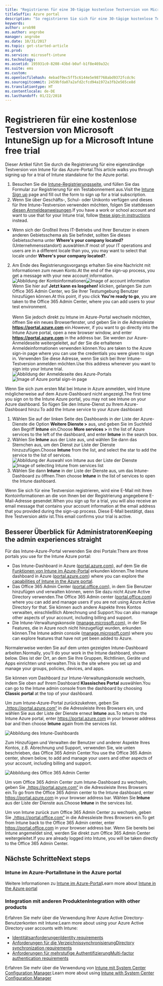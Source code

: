 ```yaml
---
title: "Registrieren für eine 30-tägige kostenlose Testversion von Microsoft Intune"
titleSuffix: Azure portal
description: "So registrieren Sie sich für eine 30-tägige kostenlose Testversion von Intune"
keywords: 
author: arob98
ms.author: angrobe
manager: angrobe
ms.date: 10/31/2017
ms.topic: get-started-article
ms.prod: 
ms.service: microsoft-intune
ms.technology: 
ms.assetid: 195931c0-8208-43bd-b0af-b1f8e469a32c
ms.suite: ems
ms.custom: 
ms.openlocfilehash: 4ebadf0ec5ff5c6144e5e987768abd9372fcdc9c
ms.sourcegitcommit: 2459bfda07a2afd2cfcd94a1972a3fb2e565ce8d
ms.translationtype: HT
ms.contentlocale: de-DE
ms.lasthandoff: 01/22/2018
---
```

# <a name="sign-up-for-a-microsoft-intune-free-trial"></a><span data-ttu-id="e319e-103">Registrieren für eine kostenlose Testversion von Microsoft Intune</span><span class="sxs-lookup"><span data-stu-id="e319e-103">Sign up for a Microsoft Intune free trial</span></span>


<span data-ttu-id="e319e-104">Dieser Artikel führt Sie durch die Registrierung für eine eigenständige Testversion von Intune für das Azure-Portal.</span><span class="sxs-lookup"><span data-stu-id="e319e-104">This article walks you through signing up for a trial of Intune standalone for the Azure portal.</span></span>

1. <span data-ttu-id="e319e-105">Besuchen Sie die [Intune-Registrierungsseite](https://portal.office.com/Signup/Signup.aspx?OfferId=40BE278A-DFD1-470a-9EF7-9F2596EA7FF9&dl=INTUNE_A&ali=1#0%20), und füllen Sie das Formular zur Registrierung für ein Testabonnement aus.</span><span class="sxs-lookup"><span data-stu-id="e319e-105">Visit the [Intune Sign up](https://portal.office.com/Signup/Signup.aspx?OfferId=40BE278A-DFD1-470a-9EF7-9F2596EA7FF9&dl=INTUNE_A&ali=1#0%20) page and fill out the form to sign up for a trial subscription.</span></span>
2. <span data-ttu-id="e319e-106">Wenn Sie über Geschäfts-, Schul- oder Unikonto verfügen und dieses für Ihre Intune-Testversion verwenden möchten, folgen Sie stattdessen [diesen Anmeldeanweisungen](/intune/account-sign-up).</span><span class="sxs-lookup"><span data-stu-id="e319e-106">If you have a work or school account and want to use that for your Intune trial, follow [these sign-in instructions](/intune/account-sign-up) instead.</span></span>

* <span data-ttu-id="e319e-107">Wenn sich der Großteil Ihres IT-Betriebs und Ihrer Benutzer in einem anderen Gebietsschema als Sie befindet, sollten Sie dieses Gebietsschema unter **Where's your company located?** (Unternehmensstandort) auswählen.</span><span class="sxs-lookup"><span data-stu-id="e319e-107">If most of your IT operations and users are in a different locale than you, you may want to select that locale under **Where's your company located?**.</span></span>

2. <span data-ttu-id="e319e-108">Am Ende des Registrierungsvorgangs erhalten Sie eine Nachricht mit Informationen zum neuen Konto.</span><span class="sxs-lookup"><span data-stu-id="e319e-108">At the end of the sign-up process, you get a message with your new account information.</span></span> <br/> <span data-ttu-id="e319e-109">![Abbildung der Kontoinformationen](./media/2-end-of-sign-up-process.png)</span><span class="sxs-lookup"><span data-stu-id="e319e-109">![Image of account  information](./media/2-end-of-sign-up-process.png)</span></span> <br/><span data-ttu-id="e319e-110">Wenn Sie hier auf **Jetzt kann es losgehen!** klicken, gelangen Sie zum Office 365 Admin Center, wo Sie Ihrer Testumgebung Benutzer hinzufügen können.</span><span class="sxs-lookup"><span data-stu-id="e319e-110">At this point, if you click **You're ready to go**, you are taken to the Office 365 Admin Center, where you can add users to your test environment.</span></span> <br/><br/><span data-ttu-id="e319e-111">Wenn Sie jedoch direkt zu Intune im Azure-Portal wechseln möchten, öffnen Sie ein neues Browserfenster, und geben Sie in die Adressleiste **https://portal.azure.com** ein.</span><span class="sxs-lookup"><span data-stu-id="e319e-111">However, if you want to go directly into the Intune Azure portal, open a new browser window, and enter **https://portal.azure.com** in the address bar.</span></span> <span data-ttu-id="e319e-112">Sie werden zur Azure-Anmeldeseite weitergeleitet, auf der Sie die erhaltenen Anmeldeinformationen verwenden können.</span><span class="sxs-lookup"><span data-stu-id="e319e-112">You are taken to the Azure sign-in page where you can use the credentials you were given to sign in.</span></span> <span data-ttu-id="e319e-113">Verwenden Sie diese Adresse, wenn Sie sich bei Ihrer Intune-Testversion anmelden möchten.</span><span class="sxs-lookup"><span data-stu-id="e319e-113">Use this address whenever you want to sign into your Intune trial.</span></span> <br/> <span data-ttu-id="e319e-114">![Abbildung der Anmeldeseite des Azure-Portals](./media/azure-portal-signin.png)</span><span class="sxs-lookup"><span data-stu-id="e319e-114">![Image of Azure portal sign-in page](./media/azure-portal-signin.png)</span></span>

<span data-ttu-id="e319e-115">Wenn Sie sich zum ersten Mal bei Intune in Azure anmelden, wird Intune möglicherweise auf dem Azure-Dashboard nicht angezeigt.</span><span class="sxs-lookup"><span data-stu-id="e319e-115">The first time you sign on to the Intune Azure portal, you may not see Intune on your Azure dashboard.</span></span> <span data-ttu-id="e319e-116">So fügen Sie den Intune-Dienst zu Ihrem Azure-Dashboard hinzu:</span><span class="sxs-lookup"><span data-stu-id="e319e-116">To add the Intune service to your Azure dashboard:</span></span>
1. <span data-ttu-id="e319e-117">Wählen Sie auf der linken Seite des Dashboards in der Liste der Azure-Dienste die Option **Weitere Dienste >** aus, und geben Sie im Suchfeld den Begriff **Intune** ein.</span><span class="sxs-lookup"><span data-stu-id="e319e-117">Choose **More services >** in the list of Azure services to the left of the dashboard, and enter **Intune** in the search box.</span></span>
2. <span data-ttu-id="e319e-118">Wählen Sie **Intune** aus der Liste aus, und wählen Sie dann das Sternchen aus, um den Dienst zur Liste der Dienste hinzuzufügen.</span><span class="sxs-lookup"><span data-stu-id="e319e-118">Choose **Intune** from the list, and select the star to add the service to the list of services.</span></span><br/> <span data-ttu-id="e319e-119">![Abbildung der Auswahl von Intune aus der Liste der Dienste](./media/azure-add-intune1.png)</span><span class="sxs-lookup"><span data-stu-id="e319e-119">![Image of selecting Intune from services list](./media/azure-add-intune1.png)</span></span>
3. <span data-ttu-id="e319e-120">Wählen Sie dann **Intune** in der Liste der Dienste aus, um das Intune-Dashboard zu öffnen.</span><span class="sxs-lookup"><span data-stu-id="e319e-120">Then choose **Intune** in the list of services to open the Intune dashboard.</span></span>

<span data-ttu-id="e319e-121">Wenn Sie sich für eine Testversion registrieren, wird eine E-Mail mit Ihren Kontoinformationen an die von Ihnen bei der Registrierung angegebene E-Mail-Adresse gesendet.</span><span class="sxs-lookup"><span data-stu-id="e319e-121">When you sign up for a trial, you will also receive an email message that contains your account information at the email address that you provided during the sign-up process.</span></span> <span data-ttu-id="e319e-122">Diese E-Mail bestätigt, dass Ihre Testversion aktiv ist.</span><span class="sxs-lookup"><span data-stu-id="e319e-122">This email confirms your trial is active.</span></span>



## <a name="keeping-the-admin-experiences-straight"></a><span data-ttu-id="e319e-123">Besserer Überblick für Administratoren</span><span class="sxs-lookup"><span data-stu-id="e319e-123">Keeping the admin experiences straight</span></span>


<span data-ttu-id="e319e-124">Für das Intune-Azure-Portal verwenden Sie drei Portale:</span><span class="sxs-lookup"><span data-stu-id="e319e-124">There are three portals you use for the Intune Azure portal:</span></span>
- <span data-ttu-id="e319e-125">Das Intune-Dashboard in Azure ([portal.azure.com](https://portal.azure.com)), auf dem Sie die [Funktionen von Intune im Azure-Portal](what-is-intune.md) erkunden können.</span><span class="sxs-lookup"><span data-stu-id="e319e-125">The Intune dashboard in Azure ([portal.azure.com](https://portal.azure.com)) where you can explore the [capabilities of Intune in the Azure portal](what-is-intune.md).</span></span>
- <span data-ttu-id="e319e-126">Das Office 365 Admin Center ([portal.office.com](https://portal.office.com)), in dem Sie Benutzer hinzufügen und verwalten können, wenn Sie dazu nicht Azure Active Directory verwenden.</span><span class="sxs-lookup"><span data-stu-id="e319e-126">The Office 365 Admin center ([portal.office.com](https://portal.office.com)) where you can add and manage users if you are not using Azure Active Directory for that.</span></span> <span data-ttu-id="e319e-127">Sie können auch andere Aspekte Ihres Kontos verwalten, einschließlich Abrechnung und Support.</span><span class="sxs-lookup"><span data-stu-id="e319e-127">You can also manage other aspects of your account, including billing and support.</span></span>
- <span data-ttu-id="e319e-128">Die Intune-Verwaltungskonsole ([manage.microsoft.com](https://manage.microsoft.com)), in der Sie Features, die in Azure noch nicht hinzugefügt wurden, erkunden können.</span><span class="sxs-lookup"><span data-stu-id="e319e-128">The Intune admin console ([manage.microsoft.com](https://manage.microsoft.com)) where you can explore features that have not yet been added to Azure.</span></span>

<span data-ttu-id="e319e-129">Normalerweise werden Sie auf dem unten gezeigten Intune-Dashboard arbeiten.</span><span class="sxs-lookup"><span data-stu-id="e319e-129">Normally, you’ll do your work in the Intune dashboard, shown below.</span></span> <span data-ttu-id="e319e-130">Dies ist der Ort, an dem Sie Ihre Gruppen, Richtlinien, Geräte und Apps einrichten und verwalten.</span><span class="sxs-lookup"><span data-stu-id="e319e-130">This is the site where you set up and manage your groups, policies, devices, and apps.</span></span>

<span data-ttu-id="e319e-131">Sie können vom Dashboard zur Intune-Verwaltungskonsole wechseln, indem Sie oben auf Ihrem Dashboard **Klassisches Portal** auswählen.</span><span class="sxs-lookup"><span data-stu-id="e319e-131">You can go to the Intune admin console from the dashboard by choosing **Classic portal** at the top of your dashboard.</span></span>

<span data-ttu-id="e319e-132">Um zum Intune-Azure-Portal zurückzukehren, geben Sie „https://portal.azure.com“ in die Adressleiste Ihres Browsers ein, und wählen Sie aus der Liste der Dienste erneut **Intune** aus.</span><span class="sxs-lookup"><span data-stu-id="e319e-132">To return to the Intune Azure portal, enter https://portal.azure.com in your browser address bar and then choose **Intune** again from the services list.</span></span>

 ![Abbildung des Intune-Dashboards](./media/intune-azure-dashboard.png)


<span data-ttu-id="e319e-134">Zum Hinzufügen und Verwalten der Benutzer und anderer Aspekte Ihres Kontos, z.B. Abrechnung und Support, verwenden Sie, wie unten beschrieben, das Office 365 Admin Center.</span><span class="sxs-lookup"><span data-stu-id="e319e-134">You use the Office 365 Admin center, shown below, to add and manage your users and other aspects of your account, including billing and support.</span></span>

![Abbildung des Office 365 Admin Center](./media/office-admin-center.png)

<span data-ttu-id="e319e-136">Um vom Office 365 Admin Center zum Intune-Dashboard zu wechseln, geben Sie „https://portal.azure.com“ in die Adressleiste Ihres Browsers ein.</span><span class="sxs-lookup"><span data-stu-id="e319e-136">To go from the Office 365 Admin center to the Intune dashboard, enter https://portal.azure.com in your browser address bar.</span></span> <span data-ttu-id="e319e-137">Wählen Sie **Intune** aus der Liste der Dienste aus.</span><span class="sxs-lookup"><span data-stu-id="e319e-137">Choose **Intune** in the services list.</span></span>

<span data-ttu-id="e319e-138">Um von Intune zurück zum Office 365 Admin Center zu wechseln, geben Sie „https://portal.office.com“ in die Adressleiste Ihres Browsers ein.</span><span class="sxs-lookup"><span data-stu-id="e319e-138">To get from Intune back to the Office 365 Admin center, enter https://portal.office.com in your browser address bar.</span></span> <span data-ttu-id="e319e-139">Wenn Sie bereits bei Intune angemeldet sind, werden Sie direkt zum Office 365 Admin Center weitergeleitet.</span><span class="sxs-lookup"><span data-stu-id="e319e-139">If you are already logged into Intune, you will be taken directly to the Office 365 Admin Center.</span></span>

## <a name="next-steps"></a><span data-ttu-id="e319e-140">Nächste Schritte</span><span class="sxs-lookup"><span data-stu-id="e319e-140">Next steps</span></span>

### <a name="intune-in-the-azure-portal"></a><span data-ttu-id="e319e-141">Intune im Azure-Portal</span><span class="sxs-lookup"><span data-stu-id="e319e-141">Intune in the Azure portal</span></span>
<span data-ttu-id="e319e-142">Weitere Informationen zu [Intune im Azure-Portal](what-is-intune.md)</span><span class="sxs-lookup"><span data-stu-id="e319e-142">Learn more about [Intune in the Azure portal](what-is-intune.md)</span></span>

### <a name="integration-with-other-products"></a><span data-ttu-id="e319e-143">Integration mit anderen Produkten</span><span class="sxs-lookup"><span data-stu-id="e319e-143">Integration with other products</span></span>
<span data-ttu-id="e319e-144">Erfahren Sie mehr über die Verwendung Ihrer Azure Active Directory-Benutzerkonten mit Intune:</span><span class="sxs-lookup"><span data-stu-id="e319e-144">Learn more about using your Azure Active Directory user accounts with Intune:</span></span>
- [<span data-ttu-id="e319e-145">Identitätsanforderungen</span><span class="sxs-lookup"><span data-stu-id="e319e-145">Identity requirements</span></span>](https://docs.microsoft.com/active-directory/active-directory-hybrid-identity-design-considerations-overview#design-considerations-overview)
- [<span data-ttu-id="e319e-146">Anforderungen für die Verzeichnissynchronisierung</span><span class="sxs-lookup"><span data-stu-id="e319e-146">Directory synchronization requirements</span></span>](https://docs.microsoft.com/active-directory/active-directory-hybrid-identity-design-considerations-directory-sync-requirements)
- [<span data-ttu-id="e319e-147">Anforderungen für mehrstufige Authentifizierung</span><span class="sxs-lookup"><span data-stu-id="e319e-147">Multi-factor authentication requirements</span></span>](https://docs.microsoft.com/active-directory/active-directory-hybrid-identity-design-considerations-multifactor-auth-requirements)

<span data-ttu-id="e319e-148">Erfahren Sie mehr über die Verwendung von [Intune mit System Center Configuration Manager](https://docs.microsoft.com/sccm/mdm/understand/hybrid-mobile-device-management).</span><span class="sxs-lookup"><span data-stu-id="e319e-148">Learn more about using [Intune with System Center Configuration Manager](https://docs.microsoft.com/sccm/mdm/understand/hybrid-mobile-device-management)</span></span>
